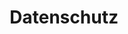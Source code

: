 ---
title: Datenschutz
custom_title:
  html: PAGES.PRIVACY
  menu: PAGES.PRIVACY_MENU_TITLE
visible: true
routes:
  default: /datenschutz
content:
  items: '@self.children'
---
